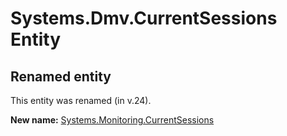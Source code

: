 # Systems.Dmv.CurrentSessions Entity

## Renamed entity

This entity was renamed (in v.24).

**New name:** [Systems.Monitoring.CurrentSessions](Systems.Monitoring.CurrentSessions.md)
